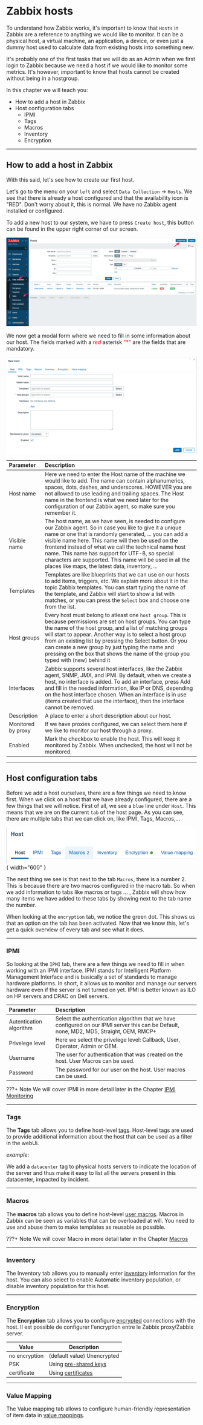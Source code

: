 # Zabbix hosts

To understand how Zabbix works, it's important to know that `Hosts` in Zabbix are a
reference to anything we would like to monitor. It can be a physical host,
a virtual machine, an application, a device, or even just a dummy host used
to calculate data from existing  hosts into something new.

It's probably one of the first tasks that we will do as an Admin when we first
login to Zabbix because we need a host if we would like to monitor some metrics.
It's however, important to know that hosts cannot be created without being in a hostgroup.

In this chapter we will teach you:

- How to add a host in Zabbix
- Host configuration tabs
  - IPMI
  - Tags
  - Macros
  - Inventory
  - Encryption

---

## How to add a host in Zabbix

With this said, let's see how to create our first host.

Let's go to the menu on your ```left``` and select `Data Collection` -> `Hosts`.
We see that there is already a host configured and that the availability icon
is "RED". Don't worry about it, this is normal. We have no Zabbix agent
installed or configured.

To add a new host to our system, we have to press `Create host`,
this button can be found in the upper right corner of our screen.

![Create a host](image/zabbix-hosts/zabbix-add-hosts.png)

We now get a modal form where we need to fill in some information about our host.
The fields marked with a <span style="color:red"> *red* </span>
asterisk <span style="color:red"> "*" </span> are the fields that are mandatory.

![Create a host](image/zabbix-hosts/zabbix-new-host.png)

| Parameter | Description   |
| :----  | :----    |
| Host name | Here we need to enter the Host name of the machine we would like to add. The name can contain alphanumerics, spaces, dots, dashes, and underscores. HOWEVER you are not allowed to use leading and trailing spaces. The Host name in the frontend is what we need later for the configuration of our Zabbix agent, so make sure you remember it.|
| Visible name | The host name, as we have seen, is needed to configure our Zabbix agent. So in case you like to give it a unique name or one that is randomly generated, ... you can add a visible name here. This name will then be used on the frontend instead of what we call the technical name host name. This name has support for UTF-8, so special characters are supported. This name will be used in all the places like maps, the latest data, inventory, ...|
| Templates | Templates are like blueprints that we can use on our hosts to add items, triggers, etc. We explain more about it in the topic Zabbix templates. You can start typing the name of the template, and Zabbix will start to show a list with matches, or you can press the ```Select``` box and choose one from the list. |
| Host groups  | Every host must belong to atleast one ```host group```. This is because permissions are set on host groups. You can type the name of the host group, and a list of matching groups will start to appear. Another way is to select a host group from an existing list by pressing the Select button. Or you can create a new group by just typing the name and pressing on the box that shows the name of the group you typed with (new) behind it |
| Interfaces | Zabbix supports several host interfaces, like the Zabbix agent, SNMP, JMX, and IPMI. By default, when we create a host, no interface is added. To add an interface, press Add and fill in the needed information, like IP or DNS, depending on the host interface chosen. When an interface is in use (items created that use the interface), then the interface cannot be removed. |
| Description | A place to enter a short description about our host. |
| Monitored by proxy | If we have proxies configured, we can select them here if we like to monitor our host through a proxy.|
| Enabled | Mark the checkbox to enable the host. This will keep it monitored by Zabbix. When unchecked, the host will not be monitored.|

---

## Host configuration tabs

Before we add a host ourselves, there are a few things we need to know first.
When we click on a host that we have already configured, there are a few things
that we will notice. First of all, we see a `blue` line under ```Host```.
This means that we are on the current ```tab``` of the host page.
As you can see, there are multiple tabs that we can click on, like IPMI, Tags, Macros,...

![Host menu bar](image/zabbix-hosts/host-menu-details.png){ width="600" }

The next thing we see is that next to the tab `Macros`, there is a number 2.
This is because there are two macros configured in the macro tab.
So when we add information to tabs like macros or tags ... ,
Zabbix will show how many items we have added to these tabs by showing next
to the tab name the number.

When looking at the `encryption` tab, we notice the green dot.
This shows us that an option on the tab has been activated.
Now that we know this, let's get a quick overview of every tab and see what it does.

---

### IPMI

So looking at the `IPMI` tab, there are a few things we need to fill in when
working with an IPMI interface. IPMI stands for Intelligent Platform Management
Interface and is basically a set of standards to manage hardware platforms.
In short, it allows us to monitor and manage our servers hardware even if
the server is not turned on yet. IPMI is better known as ILO on HP servers
and DRAC on Dell servers.

| Parameter   | Description   |
| :----    | :----    |
| Autentication algorithm | Select the authentication algorithm that we have configured on our IPMI server this can be Default, none, MD2, MD5, Straight, OEM, RMCP+|
| Privelege level  | Here we select the privelege level: Callback, User, Operator, Admin or OEM.|
| Username   | The user for authentication that was created on the host. User Macros can be used. |
| Password   | The password for our user on the host. User macros can be used. |

???+ Note
    We will cover IPMI in more detail later in the Chapter [IPMI Monitoring](../extra-monitoring/IPMI-monitoring.md)

---

### Tags

The **Tags** tab allows you to define host-level [tags](https://www.zabbix.com/documentation/current/en/manual/config/tagging).
Host-level tags are used to provide additional information about the host that
can be used as a filter in the webUi.

*example*:

We add a `datacenter` tag to physical hosts servers to indicate the location of
the server and thus make it easy to list all the servers present in this datacenter,
impacted by incident.

---

### Macros

The **macros** tab allows you to define host-level [user macros](https://www.zabbix.com/documentation/current/en/manual/config/macros/user_macros.macr).
Macros in Zabbix can be seen as variables that can be overloaded at will.
You need to use and abuse them to make templates as reusable as possible.

???+ Note
    We will cover Macro in more detail later in the Chapter [Macros](./zabbix-macros.md)

---

### Inventory

The Inventory tab allows you to manually enter [inventory](https://www.zabbix.com/documentation/current/en/manual/config/hosts/inventory)
information for the host. You can also select to enable Automatic inventory population,
or disable inventory population for this host.

---

### Encryption

The **Encryption** tab allows you to configure [encrypted](https://www.zabbix.com/documentation/current/en/manual/encryption) connections with the host.
Il est possible de configurer l'encryption entre le Zabbix proxy/Zabbix server.

|Value|Description|
|--|--|
|no encryption|(default value) Unencrypted|
|PSK| Using [pre-shared keys](https://www.zabbix.com/documentation/current/en/manual/encryption/using_pre_shared_keys)|
|certificate|Using [certificates](https://www.zabbix.com/documentation/current/en/manual/encryption/using_certificates)|

---

### Value Mapping

The Value mapping tab allows to configure human-friendly representation of
item data in [value mappings](https://www.zabbix.com/documentation/current/en/manual/config/items/mapping).
